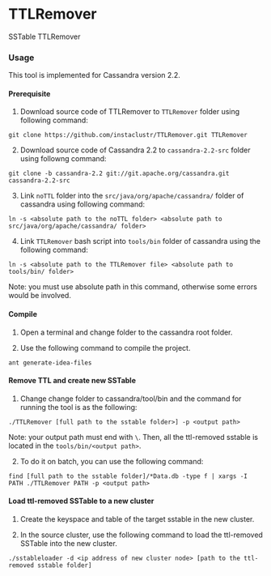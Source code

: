 # TTLRemover
SSTable TTLRemover


### Usage

This tool is implemented for Cassandra version 2.2.

#### Prerequisite
1. Download source code of TTLRemover to `TTLRemover` folder using following command:

 `git clone https://github.com/instaclustr/TTLRemover.git TTLRemover`


2. Download source code of Cassandra 2.2 to `cassandra-2.2-src` folder using followng command:

 `git clone -b cassandra-2.2 git://git.apache.org/cassandra.git cassandra-2.2-src`


3. Link `noTTL` folder into the `src/java/org/apache/cassandra/` folder of cassandra using following command:

 `ln -s <absolute path to the noTTL folder> <absolute path to src/java/org/apache/cassandra/ folder>`


4. Link `TTLRemover` bash script into `tools/bin` folder of cassandra using the following command:

 `ln -s <absolute path to the TTLRemover file> <absolute path to tools/bin/ folder>`
 
 Note: you must use absolute path in this command, otherwise some errors would be involved. 

#### Compile

1. Open a terminal and change folder to the cassandra root folder.

2. Use the following command to compile the project.

 `ant generate-idea-files`


#### Remove TTL and create new SSTable

1. Change change folder to cassandra/tool/bin and the command for running the tool is as the following:

 `./TTLRemover [full path to the sstable folder>] -p <output path>`

 Note: your output path must end with `\`. Then, all the ttl-removed sstable is located in the `tools/bin/<output path>`.


2. To do it on batch, you can use the following command:

 `find [full path to the sstable folder]/*Data.db -type f | xargs -I PATH ./TTLRemover PATH -p <output path>`
 

#### Load ttl-removed SSTable to a new cluster

1. Create the keyspace and table of the target sstable in the new cluster.


2. In the source cluster, use the following command to load the ttl-removed SSTable into the new cluster.

 `./sstableloader -d <ip address of new cluster node> [path to the ttl-removed sstable folder]`
 
 







